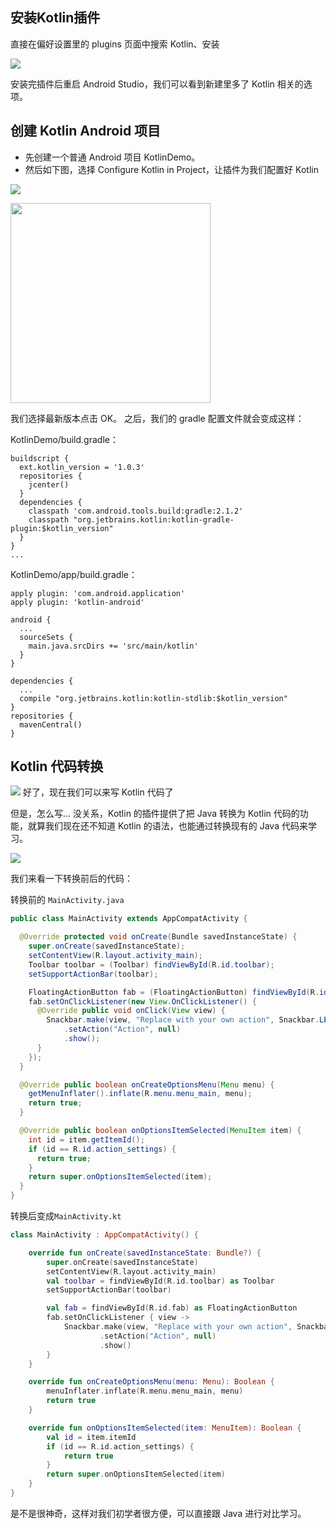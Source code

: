 
## 安装Kotlin插件

直接在偏好设置里的 plugins 页面中搜索 Kotlin、安装

![](http://ww2.sinaimg.cn/mw690/5e9a81dbgw1f6hq2ub1d0j213w0mmn05.jpg)

安装完插件后重启 Android Studio，我们可以看到新建里多了 Kotlin 相关的选项。
## 创建 Kotlin Android 项目

* 先创建一个普通 Android 项目 KotlinDemo。
* 然后如下图，选择 Configure Kotlin in Project，让插件为我们配置好 Kotlin

![](http://ww3.sinaimg.cn/mw690/5e9a81dbgw1f6hqrnuayaj212c0lmjxn.jpg)


<img src="http://ww3.sinaimg.cn/mw690/5e9a81dbgw1f6hr41t1v7j20le09qwf7.jpg" width="320px" />

我们选择最新版本点击 OK。
之后，我们的 gradle 配置文件就会变成这样：

KotlinDemo/build.gradle：

```Gradle
buildscript {
  ext.kotlin_version = '1.0.3'
  repositories {
    jcenter()
  }
  dependencies {
    classpath 'com.android.tools.build:gradle:2.1.2'
    classpath "org.jetbrains.kotlin:kotlin-gradle-plugin:$kotlin_version"
  }
}
...
```

KotlinDemo/app/build.gradle：

```Gradle
apply plugin: 'com.android.application'
apply plugin: 'kotlin-android'

android {
  ...
  sourceSets {
    main.java.srcDirs += 'src/main/kotlin'
  }
}

dependencies {
  ...
  compile "org.jetbrains.kotlin:kotlin-stdlib:$kotlin_version"
}
repositories {
  mavenCentral()
}
```


## Kotlin 代码转换

![](http://ww3.sinaimg.cn/large/5e9a81dbgw1f6hslfqjyog201e018a9x.gif) 好了，现在我们可以来写 Kotlin 代码了

但是，怎么写... 没关系，Kotlin 的插件提供了把 Java 转换为 Kotlin 代码的功能，就算我们现在还不知道 Kotlin 的语法，也能通过转换现有的 Java 代码来学习。

![](http://ww3.sinaimg.cn/mw690/5e9a81dbgw1f6hsyp1up4j20ly0t4gqb.jpg) 

我们来看一下转换前后的代码：

转换前的 ```MainActivity.java```

```Java
public class MainActivity extends AppCompatActivity {

  @Override protected void onCreate(Bundle savedInstanceState) {
    super.onCreate(savedInstanceState);
    setContentView(R.layout.activity_main);
    Toolbar toolbar = (Toolbar) findViewById(R.id.toolbar);
    setSupportActionBar(toolbar);

    FloatingActionButton fab = (FloatingActionButton) findViewById(R.id.fab);
    fab.setOnClickListener(new View.OnClickListener() {
      @Override public void onClick(View view) {
        Snackbar.make(view, "Replace with your own action", Snackbar.LENGTH_LONG)
            .setAction("Action", null)
            .show();
      }
    });
  }

  @Override public boolean onCreateOptionsMenu(Menu menu) {
    getMenuInflater().inflate(R.menu.menu_main, menu);
    return true;
  }

  @Override public boolean onOptionsItemSelected(MenuItem item) {
    int id = item.getItemId();
    if (id == R.id.action_settings) {
      return true;
    }
    return super.onOptionsItemSelected(item);
  }
}
```

转换后变成```MainActivity.kt```

```kotlin
class MainActivity : AppCompatActivity() {

    override fun onCreate(savedInstanceState: Bundle?) {
        super.onCreate(savedInstanceState)
        setContentView(R.layout.activity_main)
        val toolbar = findViewById(R.id.toolbar) as Toolbar
        setSupportActionBar(toolbar)

        val fab = findViewById(R.id.fab) as FloatingActionButton
        fab.setOnClickListener { view ->
            Snackbar.make(view, "Replace with your own action", Snackbar.LENGTH_LONG)
                    .setAction("Action", null)
                    .show()
        }
    }

    override fun onCreateOptionsMenu(menu: Menu): Boolean {
        menuInflater.inflate(R.menu.menu_main, menu)
        return true
    }

    override fun onOptionsItemSelected(item: MenuItem): Boolean {
        val id = item.itemId
        if (id == R.id.action_settings) {
            return true
        }
        return super.onOptionsItemSelected(item)
    }
}

```

是不是很神奇，这样对我们初学者很方便，可以直接跟 Java 进行对比学习。

